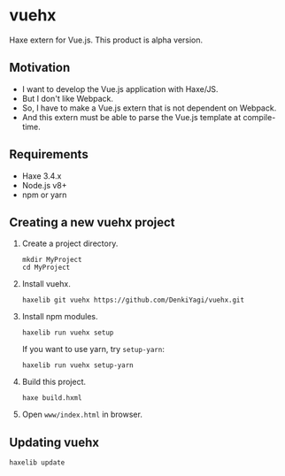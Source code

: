# vuehx
Haxe extern for Vue.js.
This product is alpha version.

## Motivation
* I want to develop the Vue.js application with Haxe/JS.
* But I don't like Webpack.
* So, I have to make a Vue.js extern that is not dependent on Webpack.
* And this extern must be able to parse the Vue.js template at compile-time.

## Requirements
* Haxe 3.4.x
* Node.js v8+
* npm or yarn

## Creating a new vuehx project
1. Create a project directory.

    ```
    mkdir MyProject
    cd MyProject
    ```

2. Install vuehx.

    ```
    haxelib git vuehx https://github.com/DenkiYagi/vuehx.git
    ```

3. Install npm modules.

    ```
    haxelib run vuehx setup
    ```

    If you want to use yarn, try `setup-yarn`:

    ```
    haxelib run vuehx setup-yarn
    ```

4.  Build this project.

    ```
    haxe build.hxml
    ```

5. Open `www/index.html` in browser.

## Updating vuehx
```
haxelib update
```

